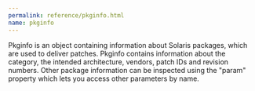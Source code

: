 ```yaml
---
permalink: reference/pkginfo.html
name: pkginfo
---
```


Pkginfo is an object containing information about Solaris packages, which are used to deliver patches. Pkginfo contains information about the category, the intended architecture, vendors, patch IDs and revision numbers. Other package information can be inspected using the "param" property which lets you access other parameters by name.